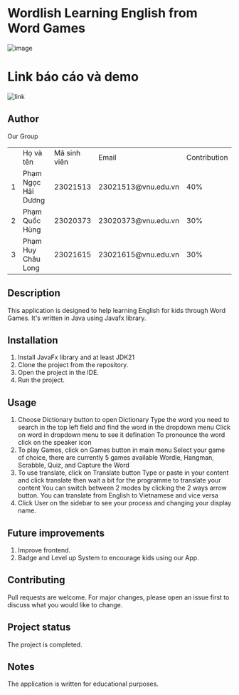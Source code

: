# Wordlish Learning English from Word Games
![image](https://github.com/Shiner-2/CNPM/assets/97158120/c83ded53-16d5-4d0e-9ea7-066969b4634c)

# Link báo cáo và demo
![link](https://drive.google.com/drive/folders/1BaKCBOyvoWXBMovUZxC6bcrwi2xh9s0x?usp=drive_link)

## Author
Our Group
<center>
	<table>
		<th>
			<td>Họ và tên</td>
			<td>Mã sinh viên</td>
			<td>Email</td>
			<td>Contribution</td>
		</th>
		<tr>
			<td>1</td>
			<td>Phạm Ngọc Hải Dương</td>
			<td>23021513</td>
			<td>23021513@vnu.edu.vn</td>
			<td>40%</td>
		</tr>
		<tr>
			<td>2</td>
			<td>Phạm Quốc Hùng</td>
			<td>23020373</td>
			<td>23020373@vnu.edu.vn</td>
			<td>30%</td>
		</tr>
		<tr>
			<td>3</td>
			<td>Phạm Huy Châu Long</td>
			<td>23021615</td>
			<td>23021615@vnu.edu.vn</td>
			<td>30%</td>
		</tr>
	</table>
</center>

## Description
This application is designed to help learning English for kids through Word Games. It's written in Java using Javafx library.

## Installation
1. Install JavaFx library and at least JDK21
2. Clone the project from the repository.
3. Open the project in the IDE.
4. Run the project.

## Usage
1. Choose Dictionary button to open Dictionary
   Type the word you need to search in the top left field and find the word in the dropdown menu
   Click on word in dropdown menu to see it defination
   To pronounce the word click on the speaker icon
2. To play Games, click on Games button in main menu
   Select your game of choice, there are currently 5 games available Wordle, Hangman, Scrabble, Quiz, and Capture the Word
3. To use translate, click on Translate button
   Type or paste in your content and click translate then wait a bit for the programme to translate your content
   You can switch between 2 modes by clicking the 2 ways arrow button.
   You can translate from English to Vietnamese and vice versa
4. Click User on the sidebar to see your process and changing your display name.

## Future improvements
1. Improve frontend.
2. Badge and Level up System to encourage kids using our App.

## Contributing
Pull requests are welcome. For major changes, please open an issue first to discuss what you would like to change.

## Project status
The project is completed.

## Notes
The application is written for educational purposes.

